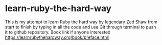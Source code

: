# learn-ruby-the-hard-way
This is my attempt to learn Ruby the hard way by legendary Zed Shaw from start to finish by typing in all the code and use Git through terminal to push it to github repository. Book link if anyone interested https://learnrubythehardway.org/book/preface.html
